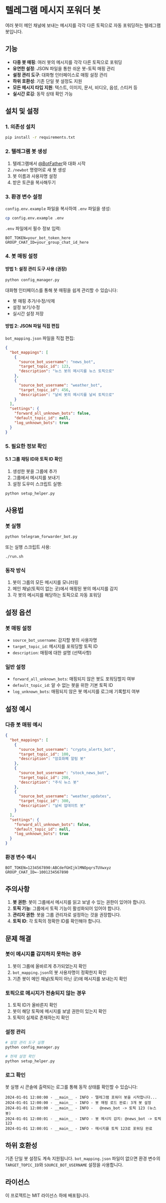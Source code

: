 # 텔레그램 메시지 포워더 봇

여러 봇이 메인 채널에 보내는 메시지를 각각 다른 토픽으로 자동 포워딩하는 텔레그램 봇입니다.

## 기능

- **다중 봇 매핑**: 여러 봇의 메시지를 각각 다른 토픽으로 포워딩
- **유연한 설정**: JSON 파일을 통한 쉬운 봇-토픽 매핑 관리
- **설정 관리 도구**: 대화형 인터페이스로 매핑 설정 관리
- **하위 호환성**: 기존 단일 봇 설정도 지원
- **모든 메시지 타입 지원**: 텍스트, 이미지, 문서, 비디오, 음성, 스티커 등
- **실시간 로깅**: 동작 상태 확인 가능

## 설치 및 설정

### 1. 의존성 설치

```bash
pip install -r requirements.txt
```

### 2. 텔레그램 봇 생성

1. 텔레그램에서 [@BotFather](https://t.me/BotFather)와 대화 시작
2. `/newbot` 명령어로 새 봇 생성
3. 봇 이름과 사용자명 설정
4. 받은 토큰을 복사해두기

### 3. 환경 변수 설정

`config.env.example` 파일을 복사하여 `.env` 파일을 생성:

```bash
cp config.env.example .env
```

`.env` 파일에서 필수 정보 입력:
```
BOT_TOKEN=your_bot_token_here
GROUP_CHAT_ID=your_group_chat_id_here
```

### 4. 봇 매핑 설정

#### 방법 1: 설정 관리 도구 사용 (권장)

```bash
python config_manager.py
```

대화형 인터페이스를 통해 봇 매핑을 쉽게 관리할 수 있습니다:
- 봇 매핑 추가/수정/삭제
- 설정 보기/수정
- 실시간 설정 저장

#### 방법 2: JSON 파일 직접 편집

`bot_mapping.json` 파일을 직접 편집:

```json
{
  "bot_mappings": [
    {
      "source_bot_username": "news_bot",
      "target_topic_id": 123,
      "description": "뉴스 봇의 메시지를 뉴스 토픽으로"
    },
    {
      "source_bot_username": "weather_bot",
      "target_topic_id": 456,
      "description": "날씨 봇의 메시지를 날씨 토픽으로"
    }
  ],
  "settings": {
    "forward_all_unknown_bots": false,
    "default_topic_id": null,
    "log_unknown_bots": true
  }
}
```

### 5. 필요한 정보 확인

#### 5.1 그룹 채팅 ID와 토픽 ID 확인

1. 생성한 봇을 그룹에 추가
2. 그룹에서 메시지를 보내기
3. 설정 도우미 스크립트 실행:

```bash
python setup_helper.py
```

## 사용법

### 봇 실행

```bash
python telegram_forwarder_bot.py
```

또는 실행 스크립트 사용:

```bash
./run.sh
```

### 동작 방식

1. 봇이 그룹의 모든 메시지를 모니터링
2. 메인 채널(토픽이 없는 곳)에서 매핑된 봇의 메시지를 감지
3. 각 봇의 메시지를 해당하는 토픽으로 자동 포워딩

## 설정 옵션

### 봇 매핑 설정

- `source_bot_username`: 감지할 봇의 사용자명
- `target_topic_id`: 메시지를 포워딩할 토픽 ID
- `description`: 매핑에 대한 설명 (선택사항)

### 일반 설정

- `forward_all_unknown_bots`: 매핑되지 않은 봇도 포워딩할지 여부
- `default_topic_id`: 알 수 없는 봇을 위한 기본 토픽 ID
- `log_unknown_bots`: 매핑되지 않은 봇 메시지를 로그에 기록할지 여부

## 설정 예시

### 다중 봇 매핑 예시

```json
{
  "bot_mappings": [
    {
      "source_bot_username": "crypto_alerts_bot",
      "target_topic_id": 100,
      "description": "암호화폐 알림 봇"
    },
    {
      "source_bot_username": "stock_news_bot",
      "target_topic_id": 200,
      "description": "주식 뉴스 봇"
    },
    {
      "source_bot_username": "weather_updates",
      "target_topic_id": 300,
      "description": "날씨 업데이트 봇"
    }
  ],
  "settings": {
    "forward_all_unknown_bots": false,
    "default_topic_id": null,
    "log_unknown_bots": true
  }
}
```

### 환경 변수 예시

```
BOT_TOKEN=1234567890:ABCdefGHIjklMNOpqrsTUVwxyz
GROUP_CHAT_ID=-1001234567890
```

## 주의사항

1. **봇 권한**: 봇이 그룹에서 메시지를 읽고 보낼 수 있는 권한이 있어야 합니다.
2. **토픽 기능**: 그룹에서 토픽 기능이 활성화되어 있어야 합니다.
3. **관리자 권한**: 봇을 그룹 관리자로 설정하는 것을 권장합니다.
4. **토픽 ID**: 각 토픽의 정확한 ID를 확인해야 합니다.

## 문제 해결

### 봇이 메시지를 감지하지 못하는 경우

1. 봇이 그룹에 올바르게 추가되었는지 확인
2. `bot_mapping.json`의 봇 사용자명이 정확한지 확인
3. 기존 봇이 메인 채널(토픽이 아닌 곳)에 메시지를 보내는지 확인

### 토픽으로 메시지가 전송되지 않는 경우

1. 토픽 ID가 올바른지 확인
2. 봇이 해당 토픽에 메시지를 보낼 권한이 있는지 확인
3. 토픽이 실제로 존재하는지 확인

### 설정 관리

```bash
# 설정 관리 도구 실행
python config_manager.py

# 현재 설정 확인
python setup_helper.py
```

### 로그 확인

봇 실행 시 콘솔에 출력되는 로그를 통해 동작 상태를 확인할 수 있습니다:

```
2024-01-01 12:00:00 - __main__ - INFO - 텔레그램 포워더 봇을 시작합니다...
2024-01-01 12:00:00 - __main__ - INFO - 봇 매핑 로드 완료: 3개 봇 설정
2024-01-01 12:00:00 - __main__ - INFO -   @news_bot -> 토픽 123 (뉴스 봇)
2024-01-01 12:00:01 - __main__ - INFO - 봇 메시지 감지: @news_bot -> 토픽 123
2024-01-01 12:00:01 - __main__ - INFO - 메시지를 토픽 123로 포워딩 완료
```

## 하위 호환성

기존 단일 봇 설정도 계속 지원됩니다. `bot_mapping.json` 파일이 없으면 환경 변수의 `TARGET_TOPIC_ID`와 `SOURCE_BOT_USERNAME` 설정을 사용합니다.

## 라이선스

이 프로젝트는 MIT 라이선스 하에 배포됩니다. 